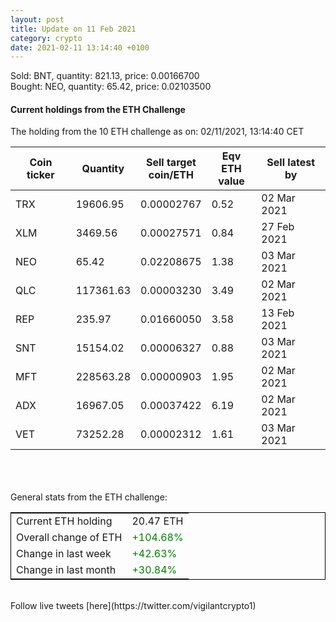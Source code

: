 ```yaml
---
layout: post
title: Update on 11 Feb 2021
category: crypto
date: 2021-02-11 13:14:40 +0100
---
```

<!-- Global site tag (gtag.js) - Google Analytics -->
<script async src="https://www.googletagmanager.com/gtag/js?id=UA-103831149-5"></script>
<script>
  window.dataLayer = window.dataLayer || [];
  function gtag(){dataLayer.push(arguments);}
  gtag('js', new Date());

  gtag('config', 'UA-103831149-5');
</script>
Sold: BNT, quantity:       821.13, price:   0.00166700<br>Bought: NEO, quantity:        65.42, price:   0.02103500<br>

#### Current holdings from the ETH Challenge

The holding from the 10 ETH challenge as on: 02/11/2021, 13:14:40 CET

|Coin ticker|Quantity|Sell target<br>coin/ETH|Eqv ETH<br>value|Sell latest by|
|-----------|--------|-----------|-----------|--------------|
TRX|19606.95|  0.00002767|0.52|02 Mar 2021|
XLM|3469.56|  0.00027571|0.84|27 Feb 2021|
NEO|65.42|  0.02208675|1.38|03 Mar 2021|
QLC|117361.63|  0.00003230|3.49|02 Mar 2021|
REP|235.97|  0.01660050|3.58|13 Feb 2021|
SNT|15154.02|  0.00006327|0.88|03 Mar 2021|
MFT|228563.28|  0.00000903|1.95|02 Mar 2021|
ADX|16967.05|  0.00037422|6.19|02 Mar 2021|
VET|73252.28|  0.00002312|1.61|03 Mar 2021|

<br>
<br>
<br>
General stats from the ETH challenge:

<table style="border:1px solid black;margin-left:auto;margin-right:auto;">
	<tbody>
	<tr>
		<td>Current ETH holding</td>
		<td>     20.47 ETH</td>
	</tr>
	<tr>
		<td>Overall change of ETH</td>
		<td><font color="green">+104.68%</font></td>
	</tr>
	<tr>
		<td>Change in last week</td>
		<td><font color="green">+42.63%</font></td>
	</tr>
	<tr>
		<td>Change in last month</td>
		<td><font color="green">+30.84%</font></td>
	</tr>
	</tbody>
</table>

<br>
Follow live tweets [here](https://twitter.com/vigilantcrypto1)
<br>
<br>